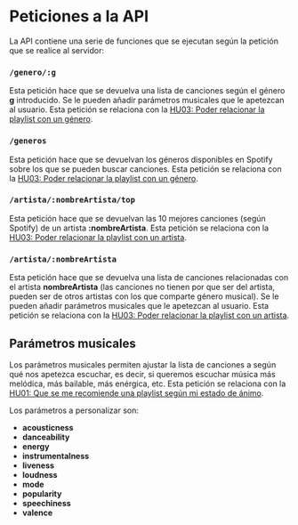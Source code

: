 # Peticiones a la API

La API contiene una serie de funciones que se ejecutan según la petición que se realice al servidor:
### `/genero/:g`
Esta petición hace que se devuelva una lista de canciones según el género **g** introducido. Se le pueden añadir parámetros musicales que le apetezcan al usuario. Esta petición se relaciona con la [HU03: Poder relacionar la playlist con un género](https://github.com/antoniorev/ListenYourMood/issues/55).

### `/generos`
Esta petición hace que se devuelvan los géneros disponibles en Spotify sobre los que se pueden buscar canciones.  Esta petición se relaciona con la [HU03: Poder relacionar la playlist con un género](https://github.com/antoniorev/ListenYourMood/issues/55).

### `/artista/:nombreArtista/top`
Esta petición hace que se devuelvan las 10 mejores canciones (según Spotify) de un artista **:nombreArtista**.  Esta petición se relaciona con la [HU03: Poder relacionar la playlist con un artista](https://github.com/antoniorev/ListenYourMood/issues/55).

### `/artista/:nombreArtista`
Esta petición hace que se devuelva una lista de canciones relacionadas con el artista **nombreArtista** (las canciones no tienen por que ser del artista, pueden ser de otros artistas con los que comparte género musical). Se le pueden añadir parámetros musicales que le apetezcan al usuario.  Esta petición se relaciona con la [HU03: Poder relacionar la playlist con un artista](https://github.com/antoniorev/ListenYourMood/issues/55).

## Parámetros musicales
Los parámetros musicales permiten ajustar la lista de canciones a según qué nos apetezca escuchar, es decir, si queremos escuchar música más melódica, más bailable, más enérgica, etc. Esta petición se relaciona con la [HU01: Que se me recomiende una playlist según mi estado de ánimo](https://github.com/antoniorev/ListenYourMood/issues/1).

Los parámetros a personalizar son:
- **acousticness**
- **danceability**
- **energy**
- **instrumentalness**
- **liveness**
- **loudness**
- **mode**
- **popularity**
- **speechiness**
- **valence**